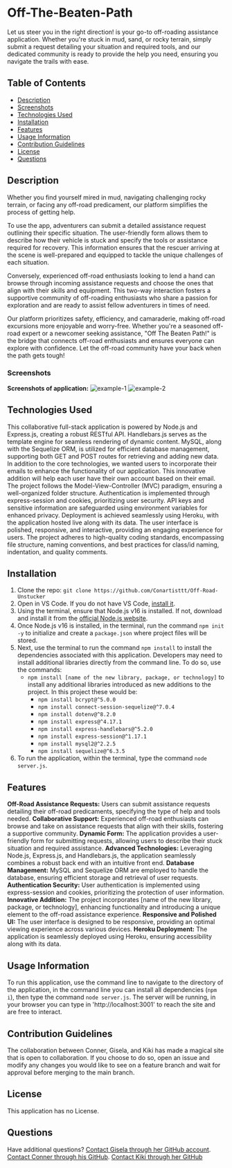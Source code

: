 # Off-The-Beaten-Path

Let us steer you in the right direction! is your go-to off-roading assistance application. Whether you're stuck in mud, sand, or rocky terrain, simply submit a request detailing your situation and required tools, and our dedicated community is ready to provide the help you need, ensuring you navigate the trails with ease.


## Table of Contents
- [Description](#description)
- [Screenshots](#screenshots)
- [Technologies Used](#technologies-used)
- [Installation](#installation)
- [Features](#features)
- [Usage Information](#usage-information)
- [Contribution Guidelines](#contribution-guidelines)
- [License](#license)
- [Questions](#questions)



## Description
Whether you find yourself mired in mud, navigating challenging rocky terrain, or facing any off-road predicament, our platform simplifies the process of getting help.

To use the app, adventurers can submit a detailed assistance request outlining their specific situation. The user-friendly form allows them to describe how their vehicle is stuck and specify the tools or assistance required for recovery. This information ensures that the rescuer arriving at the scene is well-prepared and equipped to tackle the unique challenges of each situation.

Conversely, experienced off-road enthusiasts looking to lend a hand can browse through incoming assistance requests and choose the ones that align with their skills and equipment. This two-way interaction fosters a supportive community of off-roading enthusiasts who share a passion for exploration and are ready to assist fellow adventurers in times of need.

Our platform prioritizes safety, efficiency, and camaraderie, making off-road excursions more enjoyable and worry-free. Whether you're a seasoned off-road expert or a newcomer seeking assistance, "Off The Beaten Path!" is the bridge that connects off-road enthusiasts and ensures everyone can explore with confidence. Let the off-road community have your back when the path gets tough!



### Screenshots
**Screenshots of application:**
![example-1](./example-goes-here)
![example-2](./example-goes-here)



## Technologies Used
This collaborative full-stack application is powered by Node.js and Express.js, creating a robust RESTful API. Handlebars.js serves as the template engine for seamless rendering of dynamic content. MySQL, along with the Sequelize ORM, is utilized for efficient database management, supporting both GET and POST routes for retrieving and adding new data.
In addition to the core technologies, we wanted users to incorporate their emails to enhance the functionality of our application. This innovative addition will help each user have their own account based on their email.
The project follows the Model-View-Controller (MVC) paradigm, ensuring a well-organized folder structure. Authentication is implemented through express-session and cookies, prioritizing user security. API keys and sensitive information are safeguarded using environment variables for enhanced privacy.
Deployment is achieved seamlessly using Heroku, with the application hosted live along with its data. The user interface is polished, responsive, and interactive, providing an engaging experience for users.
The project adheres to high-quality coding standards, encompassing file structure, naming conventions, and best practices for class/id naming, indentation, and quality comments.



## Installation
1. Clone the repo: `git clone https://github.com/Conartisttt/Off-Road-Unstucker`
2. Open in VS Code. If you do not have VS Code, [install it](https://code.visualstudio.com/).
3. Using the terminal, ensure that Node.js v16 is installed. If not, download and install it from the [official Node.js website](https://nodejs.org/).
4. Once Node.js v16 is installed, in the terminal, run the command `npm init -y` to initialize and create a `package.json` where project files will be stored.
5. Next, use the terminal to run the command `npm install` to install the dependencies associated with this application. Developers may need to install additional libraries directly from the command line. To do so, use the commands:
   - `npm install [name of the new library, package, or technology]` to install any additional libraries introduced as new additions to the project. In this project these would be:
     - `npm install bcrypt@^5.0.0`
     - `npm install connect-session-sequelize@^7.0.4`
     - `npm install dotenv@^8.2.0`
     - `npm install express@^4.17.1`
     - `npm install express-handlebars@^5.2.0`
     - `npm install express-session@^1.17.1`
     - `npm install mysql2@^2.2.5`
     - `npm install sequelize@^6.3.5`
6. To run the application, within the terminal, type the command `node server.js`.


## Features
**Off-Road Assistance Requests:** Users can submit assistance requests detailing their off-road predicaments, specifying the type of help and tools needed.
**Collaborative Support:** Experienced off-road enthusiasts can browse and take on assistance requests that align with their skills, fostering a supportive community.
**Dynamic Form:** The application provides a user-friendly form for submitting requests, allowing users to describe their stuck situation and required assistance.
**Advanced Technologies:** Leveraging Node.js, Express.js, and Handlebars.js, the application seamlessly combines a robust back end with an intuitive front end.
**Database Management:** MySQL and Sequelize ORM are employed to handle the database, ensuring efficient storage and retrieval of user requests.
**Authentication Security:** User authentication is implemented using express-session and cookies, prioritizing the protection of user information.
**Innovative Addition:** The project incorporates [name of the new library, package, or technology], enhancing functionality and introducing a unique element to the off-road assistance experience.
**Responsive and Polished UI:** The user interface is designed to be responsive, providing an optimal viewing experience across various devices.
**Heroku Deployment:** The application is seamlessly deployed using Heroku, ensuring accessibility along with its data.



## Usage Information
To run this application, use the command line to navigate to the directory of the application, in the command line you can install all dependencies (`npm i`), then type the command `node server.js`. The server will be running, in your browser you can type in 'http://localhost:3001' to reach the site and are free to interact.



## Contribution Guidelines
The collaboration between Conner, Gisela, and Kiki has made a magical site that is open to collaboration. If you choose to do so, open an issue and modify any changes you would like to see on a feature branch and wait for approval before merging to the main branch.


## License
This application has no License.


## Questions
Have additional questions? [Contact Gisela through her GitHub account](https://github.com/PotionSela). [Contact Conner through his GitHub](https://github.com/Conartisttt). [Contact Kiki through her GitHub](https://github.com/AngelCatLatte)